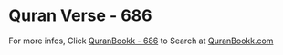# Quran Verse - 686 

For more infos, Click [QuranBookk - 686](https://www.quranbookk.com/quran/search?q=686) to Search at [QuranBookk.com](http://quranbookk.com/)